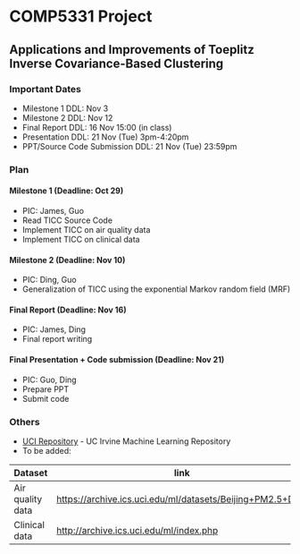 # COMP5331 Project 

## Applications and Improvements of Toeplitz Inverse Covariance-Based Clustering

### Important Dates

  - Milestone 1 DDL: Nov 3
  - Milestone 2 DDL: Nov 12
  - Final Report DDL: 16 Nov 15:00 (in class)
  - Presentation DDL: 21 Nov (Tue) 3pm-4:20pm	
  - PPT/Source Code Submission DDL: 21 Nov (Tue) 23:59pm

### Plan
#### Milestone 1 (Deadline: Oct 29)
  - PIC: James, Guo
  - Read TICC Source Code
  - Implement TICC on air quality data
  - Implement TICC on clinical data
#### Milestone 2 (Deadline: Nov 10)
  - PIC: Ding, Guo
  - Generalization of TICC using the exponential Markov random field (MRF)
#### Final Report  (Deadline: Nov 16)
  - PIC: James, Ding
  - Final report writing
#### Final Presentation + Code submission (Deadline: Nov 21)
   - PIC: Guo, Ding
   - Prepare PPT
   - Submit code

### Others
* [UCI Repository] -  UC Irvine Machine Learning Repository
* To be added:

| Dataset | link |
| ------ | ------ |
| Air quality data | https://archive.ics.uci.edu/ml/datasets/Beijing+PM2.5+Data|
| Clinical data | http://archive.ics.uci.edu/ml/index.php|



   [UCI Repository]: <http://archive.ics.uci.edu/ml/datasets.html>
